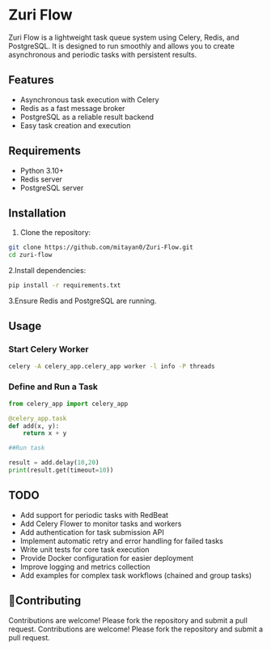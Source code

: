 
# Zuri Flow

Zuri Flow is a lightweight task queue system using Celery, Redis, and PostgreSQL. It is designed to run smoothly and allows you to create asynchronous and periodic tasks with persistent results.

## Features

- Asynchronous task execution with Celery
- Redis as a fast message broker
- PostgreSQL as a reliable result backend
- Easy task creation and execution

## Requirements

- Python 3.10+
- Redis server
- PostgreSQL server

## Installation

1. Clone the repository:

```bash
git clone https://github.com/mitayan0/Zuri-Flow.git
cd zuri-flow
```

2.Install dependencies:

```bash
pip install -r requirements.txt
```

3.Ensure Redis and PostgreSQL are running.

## Usage

### Start Celery Worker

```bash
celery -A celery_app.celery_app worker -l info -P threads
```

### Define and Run a Task

```python
from celery_app import celery_app

@celery_app.task
def add(x, y):
    return x + y

##Run task

result = add.delay(10,20)
print(result.get(timeout=10))
```

## TODO

- Add support for periodic tasks with RedBeat
- Add Celery Flower to monitor tasks and workers
- Add authentication for task submission API
- Implement automatic retry and error handling for failed tasks
- Write unit tests for core task execution
- Provide Docker configuration for easier deployment
- Improve logging and metrics collection
- Add examples for complex task workflows (chained and group tasks)

## 🤝Contributing

Contributions are welcome!
Please fork the repository and submit a pull request.
Contributions are welcome!
Please fork the repository and submit a pull request.
